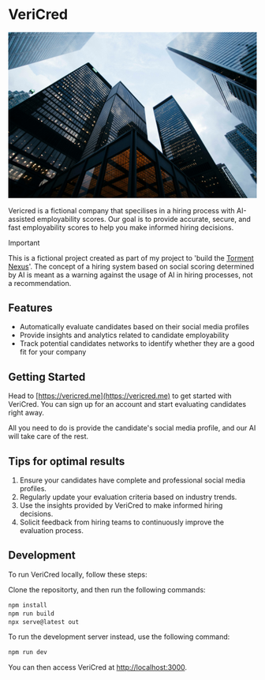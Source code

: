 
# VeriCred

<!-- Image -->
![VeriCred](/public/office.jpg)

Vericred is a fictional company that specilises in a hiring process with AI-assisted employability scores. Our goal is to provide accurate, secure, and fast employability scores to help you make informed hiring decisions.

> [!IMPORTANT]
> This is a fictional project created as part of my project to 'build the [Torment Nexus](https://x.com/AlexBlechman/status/1457842724128833538?lang=en)'. The concept of a hiring system based on social scoring determined by AI is meant as a warning against the usage of AI in hiring processes, not a recommendation.


## Features

- Automatically evaluate candidates based on their social media profiles
- Provide insights and analytics related to candidate employability
- Track potential candidates networks to identify whether they are a good fit for your company

## Getting Started

Head to [https://vericred.me](https://vericred.me) to get started with VeriCred. You can sign up for an account and start evaluating candidates right away.

All you need to do is provide the candidate's social media profile, and our AI will take care of the rest.

## Tips for optimal results

1. Ensure your candidates have complete and professional social media profiles.
2. Regularly update your evaluation criteria based on industry trends.
3. Use the insights provided by VeriCred to make informed hiring decisions.
4. Solicit feedback from hiring teams to continuously improve the evaluation process.

## Development

To run VeriCred locally, follow these steps:

Clone the repositorty, and then run the following commands:

```bash
npm install
npm run build
npx serve@latest out
```

To run the development server instead, use the following command:

```bash
npm run dev
```

You can then access VeriCred at [http://localhost:3000](http://localhost:3000).
